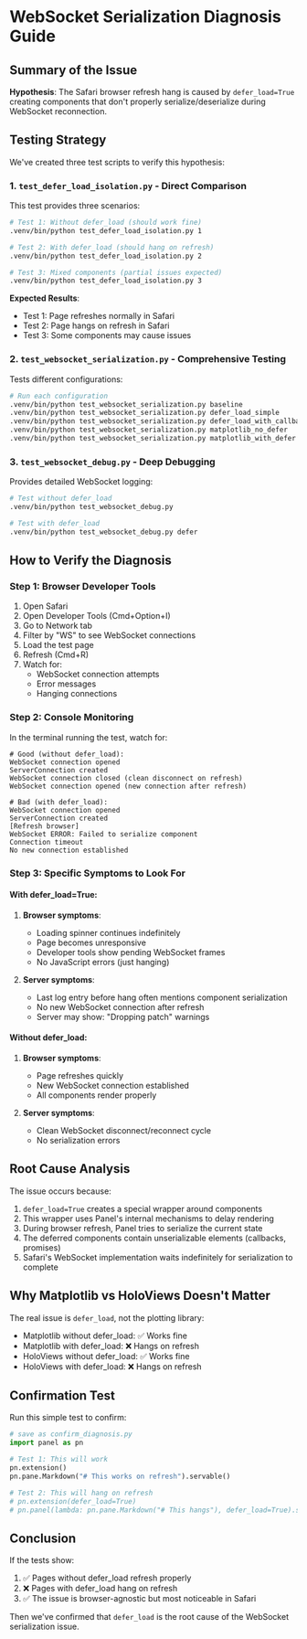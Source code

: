 # WebSocket Serialization Diagnosis Guide

## Summary of the Issue

**Hypothesis**: The Safari browser refresh hang is caused by `defer_load=True` creating components that don't properly serialize/deserialize during WebSocket reconnection.

## Testing Strategy

We've created three test scripts to verify this hypothesis:

### 1. `test_defer_load_isolation.py` - Direct Comparison

This test provides three scenarios:

```bash
# Test 1: Without defer_load (should work fine)
.venv/bin/python test_defer_load_isolation.py 1

# Test 2: With defer_load (should hang on refresh)
.venv/bin/python test_defer_load_isolation.py 2

# Test 3: Mixed components (partial issues expected)
.venv/bin/python test_defer_load_isolation.py 3
```

**Expected Results**:
- Test 1: Page refreshes normally in Safari
- Test 2: Page hangs on refresh in Safari
- Test 3: Some components may cause issues

### 2. `test_websocket_serialization.py` - Comprehensive Testing

Tests different configurations:

```bash
# Run each configuration
.venv/bin/python test_websocket_serialization.py baseline
.venv/bin/python test_websocket_serialization.py defer_load_simple
.venv/bin/python test_websocket_serialization.py defer_load_with_callback
.venv/bin/python test_websocket_serialization.py matplotlib_no_defer
.venv/bin/python test_websocket_serialization.py matplotlib_with_defer
```

### 3. `test_websocket_debug.py` - Deep Debugging

Provides detailed WebSocket logging:

```bash
# Test without defer_load
.venv/bin/python test_websocket_debug.py

# Test with defer_load
.venv/bin/python test_websocket_debug.py defer
```

## How to Verify the Diagnosis

### Step 1: Browser Developer Tools

1. Open Safari
2. Open Developer Tools (Cmd+Option+I)
3. Go to Network tab
4. Filter by "WS" to see WebSocket connections
5. Load the test page
6. Refresh (Cmd+R)
7. Watch for:
   - WebSocket connection attempts
   - Error messages
   - Hanging connections

### Step 2: Console Monitoring

In the terminal running the test, watch for:

```
# Good (without defer_load):
WebSocket connection opened
ServerConnection created
WebSocket connection closed (clean disconnect on refresh)
WebSocket connection opened (new connection after refresh)

# Bad (with defer_load):
WebSocket connection opened
ServerConnection created
[Refresh browser]
WebSocket ERROR: Failed to serialize component
Connection timeout
No new connection established
```

### Step 3: Specific Symptoms to Look For

#### With defer_load=True:
1. **Browser symptoms**:
   - Loading spinner continues indefinitely
   - Page becomes unresponsive
   - Developer tools show pending WebSocket frames
   - No JavaScript errors (just hanging)

2. **Server symptoms**:
   - Last log entry before hang often mentions component serialization
   - No new WebSocket connection after refresh
   - Server may show: "Dropping patch" warnings

#### Without defer_load:
1. **Browser symptoms**:
   - Page refreshes quickly
   - New WebSocket connection established
   - All components render properly

2. **Server symptoms**:
   - Clean WebSocket disconnect/reconnect cycle
   - No serialization errors

## Root Cause Analysis

The issue occurs because:

1. `defer_load=True` creates a special wrapper around components
2. This wrapper uses Panel's internal mechanisms to delay rendering
3. During browser refresh, Panel tries to serialize the current state
4. The deferred components contain unserializable elements (callbacks, promises)
5. Safari's WebSocket implementation waits indefinitely for serialization to complete

## Why Matplotlib vs HoloViews Doesn't Matter

The real issue is `defer_load`, not the plotting library:
- Matplotlib without defer_load: ✅ Works fine
- Matplotlib with defer_load: ❌ Hangs on refresh
- HoloViews without defer_load: ✅ Works fine
- HoloViews with defer_load: ❌ Hangs on refresh

## Confirmation Test

Run this simple test to confirm:

```python
# save as confirm_diagnosis.py
import panel as pn

# Test 1: This will work
pn.extension()
pn.pane.Markdown("# This works on refresh").servable()

# Test 2: This will hang on refresh
# pn.extension(defer_load=True)
# pn.panel(lambda: pn.pane.Markdown("# This hangs"), defer_load=True).servable()
```

## Conclusion

If the tests show:
1. ✅ Pages without defer_load refresh properly
2. ❌ Pages with defer_load hang on refresh
3. ✅ The issue is browser-agnostic but most noticeable in Safari

Then we've confirmed that `defer_load` is the root cause of the WebSocket serialization issue.